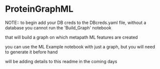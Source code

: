 # ProteinGraphML



NOTE:: to begin add your DB creds to the DBcreds.yaml file, without a database you cannot run the 'Build_Graph' notebook

that will build a graph on which metapath ML features are created 

you can use the ML Example notebook with just a graph, but you will need to generate it before hand



will be adding details to this readme in the coming days 

